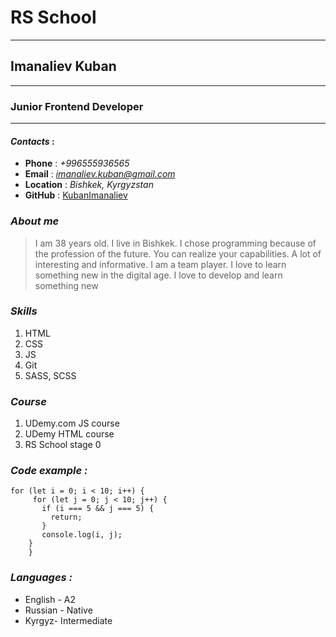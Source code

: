 # RS School
---
## Imanaliev Kuban

---
### Junior Frontend Developer
---

#### *Contacts* :
* **Phone** : *+996555936565*
* **Email** : *imanaliev.kuban@gmail.com*
* **Location** : *Bishkek, Kyrgyzstan*
* **GitHub** : [KubanImanaliev](https://github.com/kubanimanaliev)
### *About me*
 
>I am 38 years old. I live in Bishkek. I chose programming because of the profession of the future. You can realize your capabilities. A lot of interesting and informative. I am a team player. I love to learn something new in the digital age. I love to develop and learn something new
 ### *Skills*
1. HTML
2. CSS
3. JS
4. Git
5. SASS, SCSS

### *Course*
1. UDemy.com JS course
2. UDemy HTML course
3. RS School stage 0

### *Code example :*
``` 
for (let i = 0; i < 10; i++) { 
     for (let j = 0; j < 10; j++) {
       if (i === 5 && j === 5) {
         return;
       }
       console.log(i, j);
    }
    }
```
### *Languages :*
* English - A2
* Russian - Native
* Kyrgyz- Intermediate









